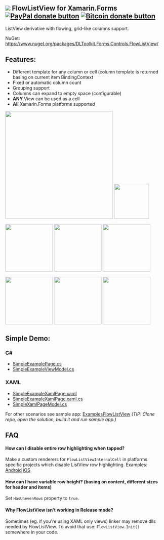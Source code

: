 ## ![](http://res.cloudinary.com/dqeaiomo8/image/upload/c_scale,w_50/v1444578527/DLToolkit/Forms-Controls-128.png) FlowListView for Xamarin.Forms [![PayPal donate button](http://img.shields.io/paypal/donate.png?color=green)](https://www.paypal.com/cgi-bin/webscr?cmd=_s-xclick&hosted_button_id=VPZ4KHKHXXHR2 "Donate to this project using Paypal") [![Bitcoin donate button](http://img.shields.io/bitcoin/donate.png?color=green)](https://blockchain.info/address/16CvewT3QyAc5ATTVNHQ2EomxLQPXxyKQ7 "Donate to this project using Bitcoin")

ListView derivative with flowing, grid-like columns support.

NuGet: https://www.nuget.org/packages/DLToolkit.Forms.Controls.FlowListView/

## Features: 
- Different template for any column or cell (column template is returned basing on current item BindingContext
- Fixed or automatic column count
- Grouping support
- Columns can expand to empty space (configurable)
- **ANY** View can be used as a cell
- **All** Xamarin.Forms platforms supported

<img src="https://raw.githubusercontent.com/daniel-luberda/DLToolkit.Forms.Controls/master/FlowListView/Screenshots/Screenshots/flowlistview5.png" width="340"/> <img src="https://raw.githubusercontent.com/daniel-luberda/DLToolkit.Forms.Controls/master/FlowListView/Screenshots/Screenshots/flowlistview6.png" width="110"/> 

<img src="https://raw.githubusercontent.com/daniel-luberda/DLToolkit.Forms.Controls/master/FlowListView/Screenshots/flowlistview1.png" width="150"/> <img src="https://raw.githubusercontent.com/daniel-luberda/DLToolkit.Forms.Controls/master/FlowListView/Screenshots/flowlistview3.png" width="150"/> <img src="https://raw.githubusercontent.com/daniel-luberda/DLToolkit.Forms.Controls/master/FlowListView/Screenshots/flowlistview4.png" width="150"/>

<img src="https://raw.githubusercontent.com/daniel-luberda/DLToolkit.Forms.Controls/master/FlowListView/Screenshots/flowlistview_ios1.png" width="150"/> <img src="https://raw.githubusercontent.com/daniel-luberda/DLToolkit.Forms.Controls/master/FlowListView/Screenshots/flowlistview_ios2.png" width="150"/> <img src="https://raw.githubusercontent.com/daniel-luberda/DLToolkit.Forms.Controls/master/FlowListView/Screenshots/flowlistview_ios3.png" width="150"/>

## Simple Demo:

### C# 
- [SimpleExamplePage.cs](https://github.com/daniel-luberda/DLToolkit.Forms.Controls/blob/master/Examples/ExamplesFlowListView/Pages/SimpleExamplePage.cs)
- [SimpleExampleViewModel.cs](https://github.com/daniel-luberda/DLToolkit.Forms.Controls/blob/master/Examples/ExamplesFlowListView/PageModels/SimpleExamplePageModel.cs)

### XAML
- [SimpleExampleXamlPage.xaml](https://github.com/daniel-luberda/DLToolkit.Forms.Controls/blob/master/Examples/ExamplesFlowListView/Pages/SimpleExampleXamlPage.xaml)
- [SimpleExampleXamlPage.xaml.cs](https://github.com/daniel-luberda/DLToolkit.Forms.Controls/blob/master/Examples/ExamplesFlowListView/Pages/SimpleExampleXamlPage.xaml.cs)
- [SimpleXamlPageModel.cs](https://github.com/daniel-luberda/DLToolkit.Forms.Controls/blob/master/Examples/ExamplesFlowListView/PageModels/SimpleExampleXamlPageModel.cs)

For other scenarios see sample app: [ExamplesFlowListView](https://github.com/daniel-luberda/DLToolkit.Forms.Controls/tree/master/Examples/ExamplesFlowListView) *(TIP: Clone repo, open the solution, build it and run sample app.)*

## FAQ

#### How can I disable entire row highlighting when tapped? 

Make a custom renderers for `FlowListViewInternalCell` in platforms specific projects which disable ListView row highlighting. Examples: [Android](https://github.com/daniel-luberda/DLToolkit.Forms.Controls/blob/master/Examples/Droid/Renderers/FlowListViewInternalCellRenderer.cs) [iOS](https://github.com/daniel-luberda/DLToolkit.Forms.Controls/blob/master/Examples/iOS/Renderers/FlowListViewInternalCellRenderer.cs)

#### How can I have variable row height? (basing on content, different sizes for header and items)

Set `HasUnevenRows` property to `true`.

#### Why FlowListView isn't working in Release mode?

Sometimes (eg. if you're using XAML only views) linker may remove dlls needed by FlowListView. To avoid that use: `FlowListView.Init()` somewhere in your code.